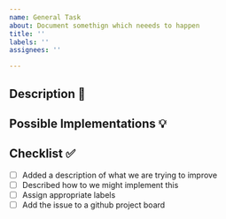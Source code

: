 ```yaml
---
name: General Task
about: Document somethign which neeeds to happen
title: ''
labels: ''
assignees: ''

---
```


<!-- This is a template - do add to or remove from as needed -->
<!-- Please provide a general summary of the task in the Title above 🚀 -->

## Description 💬
<!-- Please describe what could be improved -->
<!-- Video, screenshots etc are highly encouraged -->

## Possible Implementations 💡
<!-- If you have any suggestions as to how this could be implemented add them here -->
<!-- Multiple suggestions are highly encouraged -->
<!-- Ideally there would be enough detail for someone else to take on this issue --> 

## Checklist ✅
<!-- Go over all the following points, and check all the boxes. -->
<!-- If you're unsure about any of these, don't hesitate to ask. We're here to help! -->
- [ ] Added a description of what we are trying to improve
- [ ] Described how to we might implement this
- [ ] Assign appropriate labels
- [ ] Add the issue to a github project board
